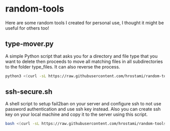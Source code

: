 # random-tools
Here are some random tools I created for personal use, I thought it might be useful for others too!

## type-mover.py
A simple Python script that asks you for a directory and file type that you want to delete then proceeds to move all matching files in all subdirectories to the folder type_files. It can also reverse the process.
```bash
python3 <(curl -sL https://raw.githubusercontent.com/hrostami/random-tools/main/type_mover.py)
```
## ssh-secure.sh
A shell script to setup fail2ban on your server and configure ssh to not use password authentication and use ssh key instead. Also you can create ssh key on your local machine and copy it to the server using this script.
```bash
bash <(curl -sL https://raw.githubusercontent.com/hrostami/random-tools/main/ssh-secure.sh)
```
